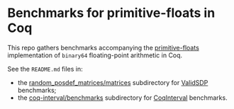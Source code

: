 # Benchmarks for primitive-floats in Coq

This repo gathers benchmarks accompanying the
[primitive-floats](https://github.com/coq/coq/pull/9867)
implementation of `binary64` floating-point arithmetic in Coq.

See the `README.md` files in:
* the [random\_posdef\_matrices/matrices](https://github.com/validsdp/benchs-primitive-floats/tree/master/random_posdef_matrices/matrices#readme)
subdirectory for [ValidSDP](https://github.com/validsdp/validsdp) benchmarks;
* the [coq-interval/benchmarks](https://github.com/validsdp/benchs-primitive-floats/tree/master/coq-interval/benchmarks#readme)
subdirectory for [CoqInterval](https://coqinterval.gitlabpages.inria.fr/) benchmarks.
